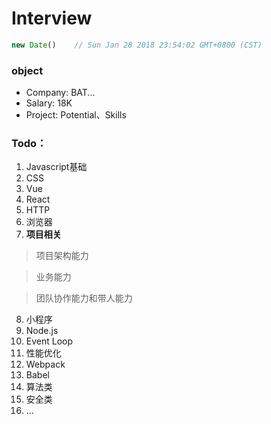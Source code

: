 # Interview
```js
new Date()    // Sun Jan 28 2018 23:54:02 GMT+0800 (CST)
```
### object
* Company: BAT...
* Salary: 18K
* Project: Potential、Skills

### Todo：
1. Javascript基础
2. CSS
3. Vue
4. React
5. HTTP
6. 浏览器
7. **项目相关**
> 项目架构能力

> 业务能力

> 团队协作能力和带人能力
8. 小程序
9. Node.js
10. Event Loop
11. 性能优化
12. Webpack
13. Babel
14. 算法类
15. 安全类
16. ...

